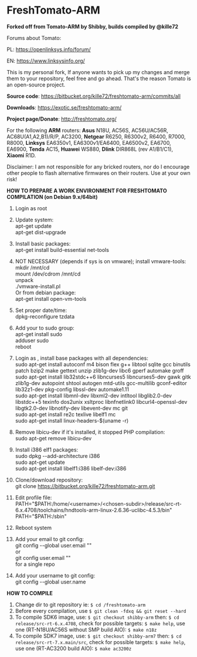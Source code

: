 # **FreshTomato-ARM** #

**Forked off from Tomato-ARM by Shibby, builds compiled by @kille72**

Forums about Tomato:

PL: https://openlinksys.info/forum/

EN: https://www.linksysinfo.org/

This is my personal fork, If anyone wants to pick up my changes and merge them to your repository, feel free and go ahead. That's the reason Tomato is an open-source project.

**Source code**: https://bitbucket.org/kille72/freshtomato-arm/commits/all

**Downloads**: https://exotic.se/freshtomato-arm/

**Project page/Donate**: http://freshtomato.org/

For the following **ARM** routers: **Asus** N18U, AC56S, AC56U/AC56R, AC68U(A1,A2,B1)/R/P, AC3200, **Netgear** R6250, R6300v2, R6400, R7000, R8000, **Linksys** EA6350v1, EA6300v1/EA6400, EA6500v2, EA6700, EA6900, **Tenda** AC15, **Huawei** WS880, **Dlink** DIR868L (rev A1/B1/C1), **Xiaomi** R1D.

Disclaimer: I am not responsible for any bricked routers, nor do I encourage other people to flash alternative firmwares on their routers. Use at your own risk!


**HOW TO PREPARE A WORK ENVIRONMENT FOR FRESHTOMATO COMPILATION (on Debian 9.x/64bit)**

1. Login as root

2. Update system:  
    apt-get update  
    apt-get dist-upgrade  

3. Install basic packages:  
    apt-get install build-essential net-tools  

4. NOT NECESSARY (depends if sys is on vmware); install vmware-tools:  
    mkdir /mnt/cd  
    mount /dev/cdrom /mnt/cd  
    unpack  
    ./vmware-install.pl  
    Or from debian package:  
    apt-get install open-vm-tools  

5. Set proper date/time:  
    dpkg-reconfigure tzdata  

6. Add your <username> to sudo group:  
    apt-get install sudo  
    adduser <username> sudo  
    reboot  

7. Login as <username>, install base packages with all dependencies:  
    sudo apt-get install autoconf m4 bison flex g++ libtool sqlite gcc binutils patch bzip2 make gettext unzip zlib1g-dev libc6 gperf automake groff  
    sudo apt-get install lib32stdc++6 libncurses5 libncurses5-dev gawk gitk zlib1g-dev autopoint shtool autogen mtd-utils gcc-multilib gconf-editor lib32z1-dev pkg-config libssl-dev automake1.11  
    sudo apt-get install libmnl-dev libxml2-dev intltool libglib2.0-dev libstdc++5 texinfo dos2unix xsltproc libnfnetlink0 libcurl4-openssl-dev libgtk2.0-dev libnotify-dev libevent-dev mc git  
    sudo apt-get install re2c texlive libelf1 mc  
    sudo apt-get install linux-headers-$(uname -r)

8. Remove libicu-dev if it's installed, it stopped PHP compilation:  
    sudo apt-get remove libicu-dev  

9. Install i386 elf1 packages:  
    sudo dpkg --add-architecture i386  
    sudo apt-get update  
    sudo apt-get install libelf1:i386 libelf-dev:i386  

10. Clone/download repository:  
    git clone https://bitbucket.org/kille72/freshtomato-arm.git <chosen-subdir>  

11. Edit profile file:  
    PATH="$PATH:/home/<username>/<chosen-subdir>/release/src-rt-6.x.4708/toolchains/hndtools-arm-linux-2.6.36-uclibc-4.5.3/bin"  
    PATH="$PATH:/sbin"  

12. Reboot system  

13. Add your email to git config:  
    git config --global user.email "<email-address>"  
   or  
    git config user.email "<email-address>"  
   for a single repo  

14. Add your username to git config:  
    git config --global user.name <name>  


**HOW TO COMPILE**

1. Change dir to git repository ie: ```$ cd /freshtomato-arm```  
2. Before every compilation, use ```$ git clean -fdxq && git reset --hard```  
3. To compile SDK6 image, use: ```$ git checkout shibby-arm``` then: ```$ cd release/src-rt-6.x.4708```, check for possible targets: ```$ make help```, use one (RT-N18U/AC56S without SMP build AIO): ```$ make n18z```  
4. To compile SDK7 image, use: ```$ git checkout shibby-arm7``` then: ```$ cd release/src-rt-7.x.main/src```, check for possible targets: ```$ make help```, use one (RT-AC3200 build AIO): ```$ make ac3200z```  

